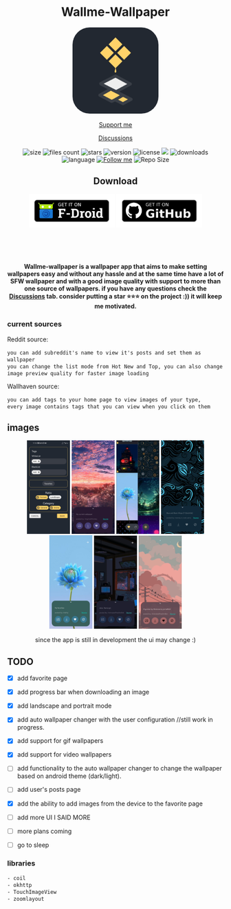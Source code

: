 
<div align="center">

# Wallme-Wallpaper


<img src="./Images/newlogo_512.png" width=200 style="border-radius:20%"/>

[Support me](https://www.patreon.com/Alaory)

[Discussions](https://github.com/Alaory/WallMe-Wallpaper/discussions)




![size](https://shields.io/github/languages/code-size/Alaory/WallMe-Wallpaper?color=brightgreen)
![files count](https://shields.io/github/directory-file-count/Alaory/WallMe-Wallpaper?color=green)
![stars](https://img.shields.io/github/stars/alaory/wallme-wallpaper)
![version](https://img.shields.io/github/v/tag/alaory/wallme-wallpaper)
![license](https://img.shields.io/github/license/alaory/wallme-wallpaper)
![](https://img.shields.io/github/commit-activity/w/Alaory/wallme-wallpaper)
![downloads](https://img.shields.io/github/downloads/alaory/wallme-wallpaper/total)
![language](https://img.shields.io/github/languages/top/alaory/wallme-wallpaper)
[![Follow me](https://img.shields.io/github/followers/Alaory)](https://github.com/Alaory)
![Repo Size](https://img.shields.io/github/repo-size/Alaory/wallme-wallpaper)

## Download


[<img src="./Images/fdroid_downlaod.png" width=200/>](https://f-droid.org/packages/com.alaory.wallmewallpaper/)
[<img src="./Images/github_download.png" width=200/>](https://github.com/Alaory/WallMe-Wallpaper/releases/latest)

</br>



</br>
</br>

<strong>

Wallme-wallpaper is a wallpaper app that aims to make setting wallpapers easy and without any hassle 
and at the same time have a lot of SFW wallpaper and with a good image quality with support to more than one source of wallpapers. if you have any questions check the  [Discussions](https://github.com/Alaory/WallMe-Wallpaper/discussions) tab. consider putting a star ⭐⭐⭐ on the project :)) it will keep me motivated.


</strong>

</div>

### current sources 

Reddit source:

    you can add subreddit's name to view it's posts and set them as wallpaper 
    you can change the list mode from Hot New and Top, you can also change image preview quality for faster image loading  

Wallhaven source:

    you can add tags to your home page to view images of your type, 
    every image contains tags that you can view when you click on them 




## images 

<div align=center>

<img src="./Images/phone2a.jpg" alt="drawing" width=100/>
<img src="./Images/img1.jpg" alt="drawing" width=100/>
<img src="./Images/img2.jpg" alt="drawing" width=100/>
<img src="./Images/img3.jpg" alt="drawing" width=100/>
<img src="./Images/img4.jpg" alt="drawing" width=100/>

<img width=100 src="./Images/gif1.gif">
<img width=100 src="./Images/gif2.gif">


since the app is still in development the ui may change :)

</div>

## TODO



- [x] add favorite page
- [x] add progress bar when downloading an image
- [x] add landscape and portrait mode 
- [x] add auto wallpaper changer with the user configuration //still work in progress.
- [x] add support for gif wallpapers
- [x] add support for video wallpapers
- [ ] add functionality to the auto wallpaper changer to change the wallpaper based on android theme (dark/light).
- [ ] add user's posts page
- [x] add the ability to add images from the device to the favorite page
- [ ] add more UI I SAID MORE
- [ ] more plans coming
- [ ] go to sleep



### libraries

    - coil 
    - okhttp
    - TouchImageView
    - zoomlayout


